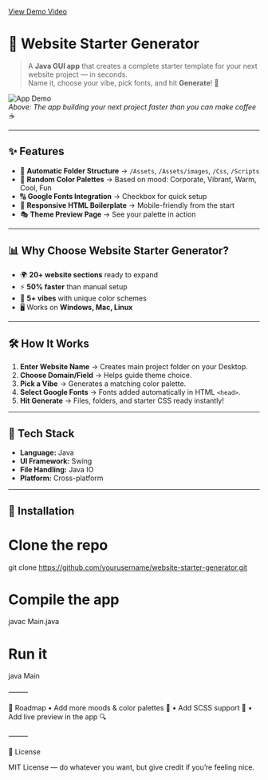 
[View Demo Video](WebsiteStarterGenerator.mp4)

# 🚀 Website Starter Generator

> A **Java GUI app** that creates a complete starter template for your next website project — in seconds.  
> Name it, choose your vibe, pick fonts, and hit **Generate**! 🎨

![App Demo](https://media.giphy.com/media/l3vR85PnGsBwu1PFK/giphy.gif)  
*Above: The app building your next project faster than you can make coffee ☕*

---

## ✨ Features

- 📁 **Automatic Folder Structure** → `/Assets`, `/Assets/images`, `/Css`, `/Scripts`
- 🎨 **Random Color Palettes** → Based on mood: Corporate, Vibrant, Warm, Cool, Fun
- 🔠 **Google Fonts Integration** → Checkbox for quick setup
- 📄 **Responsive HTML Boilerplate** → Mobile-friendly from the start
- 🎭 **Theme Preview Page** → See your palette in action

---

## 📊 Why Choose Website Starter Generator?

- 🌍 **20+ website sections** ready to expand  
- ⚡ **50% faster** than manual setup  
- 🎨 **5+ vibes** with unique color schemes  
- 🖥️ Works on **Windows, Mac, Linux**  

---

## 🛠 How It Works

1. **Enter Website Name** → Creates main project folder on your Desktop.  
2. **Choose Domain/Field** → Helps guide theme choice.  
3. **Pick a Vibe** → Generates a matching color palette.  
4. **Select Google Fonts** → Fonts added automatically in HTML `<head>`.  
5. **Hit Generate** → Files, folders, and starter CSS ready instantly!  

---

## 🧩 Tech Stack

- **Language:** Java  
- **UI Framework:** Swing  
- **File Handling:** Java IO  
- **Platform:** Cross-platform  

---

## 🚀 Installation

# Clone the repo
git clone https://github.com/yourusername/website-starter-generator.git

# Compile the app
javac Main.java

# Run it
java Main


⸻

📝 Roadmap
	•	Add more moods & color palettes 🎨
	•	Add SCSS support 🧵
	•	Add live preview in the app 🔍

⸻

📜 License

MIT License — do whatever you want, but give credit if you’re feeling nice.

